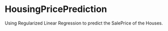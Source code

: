 # HousingPricePrediction
Using Regularized Linear Regression to predict the SalePrice of the Houses.
